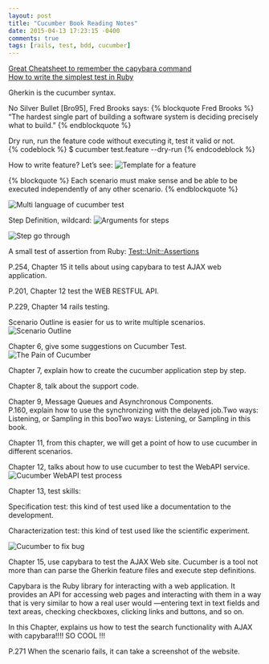 ```yaml
---
layout: post
title: "Cucumber Book Reading Notes"
date: 2015-04-13 17:23:15 -0400
comments: true
tags: [rails, test, bdd, cucumber]
---
```


[Great Cheatsheet to remember the capybara command](https://gist.github.com/zhengjia/428105)  
[How to write the simplest test in Ruby](https://github.com/windse7en/leetcodePython/blob/master/number_of_1_bits.rb)  


Gherkin is the cucumber syntax.

No Silver Bullet [Bro95], Fred Brooks says:
{% blockquote Fred Brooks %}
“The hardest single part of building a software system is deciding precisely
what to build.”
{% endblockquote %}

Dry run, run the feature code without executing it, test it valid or not.  
{% codeblock %}
$ cucumber test.feature --dry-run
{% endcodeblock %}

How to write feature? Let’s see:
![Template for a feature](http://i.snag.gy/4x7F1.jpg)

{% blockquote %}
Each scenario must make sense and be able to be executed independently of
any other scenario.
{% endblockquote %}

![Multi language of cucumber test](http://i.snag.gy/Eh2l7.jpg)

Step Definition, wildcard:
![Arguments for steps](http://i.snag.gy/SyzTF.jpg)

![Step go through](http://i.snag.gy/qYTiY.jpg)

A small test of assertion from Ruby: [Test::Unit::Assertions](http://media.pragprog.com/titles/hwcuc/code/step_definitions/assertions_sidebar/assertion.rb)  

P.254, Chapter 15 it tells about using capybara to test AJAX web application.  

P.201, Chapter 12 test the WEB RESTFUL API.  

P.229, Chapter 14 rails testing.  

Scenario Outline is easier for us to write multiple scenarios.  
![Scenario Outline](http://i.snag.gy/zXkCF.jpg)

Chapter 6, give some suggestions on Cucumber Test.
![The Pain of Cucumber](http://i.snag.gy/j7N2v.jpg)

Chapter 7, explain how to create the cucumber application step by step.  

Chapter 8, talk about the support code.  

Chapter 9, Message Queues and Asynchronous Components.  
P.160, explain how to use the synchronizing with the delayed job.Two ways: Listening, or Sampling in this booTwo ways: Listening, or Sampling in this book.   

Chapter 11, from this chapter, we will get a point of how to use cucumber in different scenarios.  

Chapter 12, talks about how to use cucumber to test the WebAPI service.  
![Cucumber WebAPI test process](http://i.snag.gy/DgEX1.jpg)

Chapter 13, test skills:  

Specification test: this kind of test used like a documentation to the development.  

Characterization test: this kind of test used like the scientific experiment.  

![Cucumber to fix bug](http://i.snag.gy/TxMkD.jpg)

Chapter 15, use capybara to test the AJAX Web site.
Cucumber is a tool not more than can parse the Gherkin feature files and execute step definitions.  

Capybara is the Ruby library for interacting with a web application.
It provides an API for accessing web pages and
interacting with them in a way that is very similar to how a real user would
—entering text in text fields and text areas, checking checkboxes, clicking
links and buttons, and so on.  

In this Chapter, explains us how to test the search functionality with AJAX with capybara!!!! SO COOL !!!  

P.271 When the scenario fails, it can take a screenshot of the website.  



